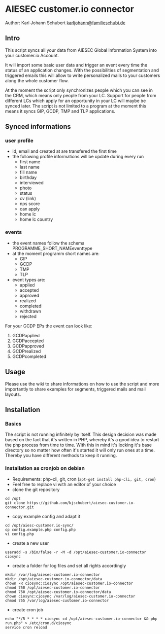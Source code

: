 # AIESEC customer.io connector
Author: Karl Johann Schubert <karljohann@familieschubi.de>

## Intro
This script syncs all your data from AIESEC Global Information System into your customer.io Account.

It will import some basic user data and trigger an event every time the status of an application changes. With the possibilities of segmentation and triggered emails this will allow to write personalized mails to your customers along the whole customer flow.

At the moment the script only synchronizes people which you can see in the CRM, which means only people from your LC. Support for people from different LCs which apply for an opportunity in your LC will maybe be synced later. The script is not limited to a program at the moment this means it syncs GIP, GCDP, TMP and TLP applications.

## Synced informations
### user profile
- id, email and created at are transfered the first time
- the following profile informations will be update during every run
    - first name
    - last name
    - fill name
    - birthday
    - interviewed
    - photo
    - status
    - cv (link)
    - nps score
    - can apply
    - home lc
    - home lc country

### events
- the event names follow the schema PROGRAMME_SHORT_NAMEeventtype
- at the moment programm short names are:
    - GIP
    - GCDP
    - TMP
    - TLP
- event types are:
    - applied
    - accepted
    - approved
    - realized
    - completed
    - withdrawn
    - rejected

For your GCDP EPs the event can look like:
1. GCDPapplied
2. GCDPaccepted
3. GCDPapproved
4. GCDPrealized
5. GCDPcompleted

## Usage
Please use the wiki to share informations on how to use the script and more importantly to share examples for segments, triggered mails and mail layouts.

## Installation
### Basics
The script is not running infinitely by itself. This design decision was made based on the fact that it's written in PHP, whereby it's a good idea to restart the php process from time to time. With this in mind it's locking it's base directory so no matter how often it's started it will only run ones at a time. Thereby you have different methods to keep it running.

### Installation as cronjob on debian
* Requirements: php-cli, git, cron (`apt-get install php-cli, git, cron`)
* Feel free to replace vi with an editor of your choice
* clone the git repository
```
cd /opt
git clone https://github.com/kjschubert/aiesec-customer.io-connector.git
```
* copy example config and adapt it
```
cd /opt/aiesc-customer.io-sync/
cp config.example.php config.php
vi config.php
```
* create a new user
```
useradd -s /bin/false -r -M -d /opt/aiesec-customer.io-connector ciosync
```
* create a folder for log files and set all rights accordingly
```
mkdir /var/log/aiesec-customer.io-connector
mkdir /opt/aiesec-customer.io-connector/data
chown -R ciosync:ciosync /opt/aiesec-customer.io-connector
chmod 750 /opt/aiesec-customer.io-connector
chmod 750 /opt/aiesec-customer.io-connector/data
chown ciosync:ciosync /var/log/aiesec-customer.io-connector
chmod 755 /var/log/aiesec-customer.io-connector
```
* create cron job
```
echo "*/5 * * * * ciosync cd /opt/aiesec-customer.io-connector && php run.php" > /etc/cron.d/ciosync
service cron reload
```